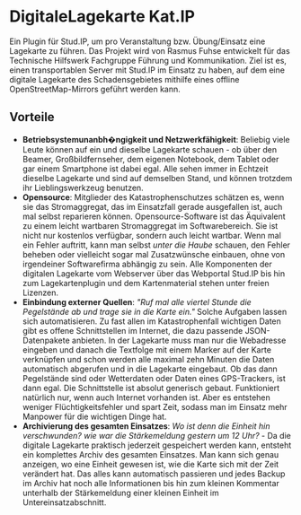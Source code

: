 # DigitaleLagekarte Kat.IP

Ein Plugin für Stud.IP, um pro Veranstaltung bzw. Übung/Einsatz eine Lagekarte zu führen. Das Projekt wird von Rasmus Fuhse entwickelt für das Technische Hilfswerk Fachgruppe Führung und Kommunikation. Ziel ist es, einen transportablen Server mit Stud.IP im Einsatz zu haben, auf dem eine digitale Lagekarte des Schadensgebietes mithilfe eines offline OpenStreetMap-Mirrors geführt werden kann.

## Vorteile

* **Betriebsystemunanbh�ngigkeit und Netzwerkfähigkeit**: Beliebig viele Leute können auf ein und dieselbe Lagekarte schauen - ob über den Beamer, Großbildfernseher, dem eigenen Notebook, dem Tablet oder gar einem Smartphone ist dabei egal. Alle sehen immer in Echtzeit dieselbe Lagekarte und sind auf demselben Stand, und können trotzdem ihr Lieblingswerkzeug benutzen.
* **Opensource**: Mitglieder des Katastrophenschutzes schätzen es, wenn sie das Stromaggregat, das im Einsatzfall gerade ausgefallen ist, auch mal selbst reparieren können. Opensource-Software ist das Äquivalent zu einem leicht wartbaren Stromaggregat im Softwarebereich. Sie ist nicht nur kostenlos verfügbar, sondern auch leicht wartbar. Wenn mal ein Fehler auftritt, kann man selbst *unter die Haube* schauen, den Fehler beheben oder vielleicht sogar mal Zusatzwünsche einbauen, ohne von irgendeiner Softwarefirma abhängig zu sein. Alle Komponenten der digitalen Lagekarte vom Webserver über das Webportal Stud.IP bis hin zum Lagekartenplugin und dem Kartenmaterial stehen unter freien Lizenzen.
* **Einbindung externer Quellen**: *"Ruf mal alle viertel Stunde die Pegelstände ab und trage sie in die Karte ein."* Solche Aufgaben lassen sich automatisieren. Zu fast allen im Katastrophenfall wichtigen Daten gibt es offene Schnittstellen im Internet, die dazu passende JSON-Datenpakete anbieten. In der Lagekarte muss man nur die Webadresse eingeben und danach die Textfolge mit einem Marker auf der Karte verknüpfen und schon werden alle maximal zehn Minuten die Daten automatisch abgerufen und in die Lagekarte eingebaut. Ob das dann Pegelstände sind oder Wetterdaten oder Daten eines GPS-Trackers, ist dann egal. Die Schnittstelle ist absolut generisch gebaut. Funktioniert natürlich nur, wenn auch Internet vorhanden ist. Aber es entstehen weniger Flüchtigkeitsfehler und spart Zeit, sodass man im Einsatz mehr Manpower für die wichtigen Dinge hat.
* **Archivierung des gesamten Einsatzes**: *Wo ist denn die Einheit hin verschwunden?* *wie war die Stärkemeldung gestern um 12 Uhr?* - Da die digitale Lagekarte praktisch jederzeit gespeichert werden kann, entsteht ein komplettes Archiv des gesamten Einsatzes. Man kann sich genau anzeigen, wo eine Einheit gewesen ist, wie die Karte sich mit der Zeit verändert hat. Das alles kann automatisch passieren und jedes Backup im Archiv hat noch alle Informationen bis hin zum kleinen Kommentar unterhalb der Stärkemeldung einer kleinen Einheit im Untereinsatzabschnitt.
